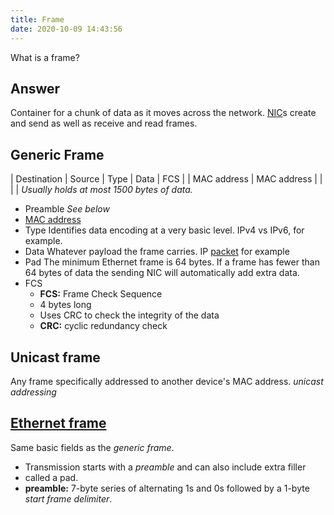 ```yaml
---
title: Frame
date: 2020-10-09 14:43:56
---
```

What is a frame?

## Answer
Container for a chunk of data as it moves across the network.
[NIC](20201009143049-nic.md)s create and send as well as receive and read frames.

## Generic Frame
| Destination | Source      | Type | Data | FCS |
| MAC address | MAC address |      |      |     |
_Usually holds at most 1500 bytes of data._

* Preamble
	*See below*
* [MAC address](20201009143255-mac.md)
* Type
	Identifies data encoding at a very basic level. IPv4 vs IPv6, for example.
* Data
	Whatever payload the frame carries. IP [packet](20201010182424-packet.md) for example
* Pad
	The minimum Ethernet frame is 64 bytes. If a frame has fewer than 64 bytes of
	data the sending NIC will automatically add extra data.
* FCS
	+ **FCS:** Frame Check Sequence
	+ 4 bytes long
	+ Uses CRC to check the integrity of the data
	+ **CRC:** cyclic redundancy check

## Unicast frame
Any frame specifically addressed to another device's MAC address.
*unicast addressing*

## [Ethernet frame](20210626072017-ethernet-frame.md) 
Same basic fields as the *generic frame*.
* Transmission starts with a *preamble* and can also include extra filler
* called a pad.
* **preamble:** 7-byte series of alternating 1s and 0s followed by a 1-byte
	*start frame delimiter*.
